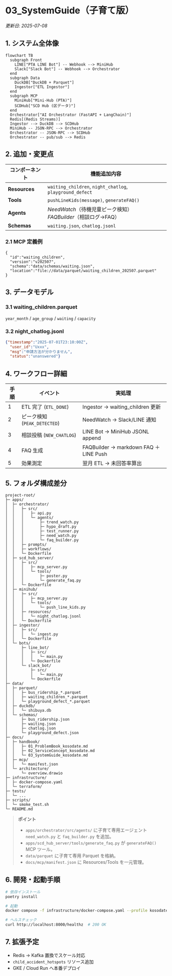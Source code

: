# 03_SystemGuide（子育て版）
*更新日: 2025-07-08*

## 1. システム全体像
```mermaid
flowchart TB
  subgraph Front
    LINE["PTA LINE Bot"] -- Webhook --> MiniHub
    Slack["Slack Bot"] -- Webhook --> Orchestrator
  end
  subgraph Data
    DuckDB["DuckDB + Parquet"]
    Ingestor["ETL Ingestor"]
  end
  subgraph MCP
    MiniHub["Mini‑Hub (PTA)"]
    SCDHub["SCD Hub (区データ)"]
  end
  Orchestrator["AI Orchestrator (FastAPI + LangChain)"]
  Redis[(Redis Streams)]
  Ingestor --> DuckDB --> SCDHub
  MiniHub -- JSON‑RPC --> Orchestrator
  Orchestrator -- JSON‑RPC --> SCDHub
  Orchestrator -- pub/sub --> Redis
```

## 2. 追加・変更点
| コンポーネント | 機能追加内容 |
|---------------|-------------|
| **Resources** | `waiting_children`, `night_chatlog`, `playground_defect` |
| **Tools** | `pushLineKids(message)`, `generateFAQ()` |
| **Agents** | *NeedWatch*（待機児童ピーク検知）<br>*FAQBuilder*（相談ログ→FAQ） |
| **Schemas** | `waiting.json`, `chatlog.jsonl` |

### 2.1 MCP 定義例
```jsonc
{
  "id":"waiting_children",
  "version":"v202507",
  "schema":"data/schemas/waiting.json",
  "location":"file://data/parquet/waiting_children_202507.parquet"
}
```

## 3. データモデル
### 3.1 waiting_children.parquet
`year_month` / `age_group` / `waiting` / `capacity`

### 3.2 night_chatlog.jsonl
```json
{"timestamp":"2025-07-01T23:10:00Z",
  "user_id":"Uxxx",
  "msg":"申請方法が分かりません",
  "status":"unanswered"}
```

## 4. ワークフロー詳細
| 手順 | イベント | 実処理 |
|------|---------|--------|
| 1 | ETL 完了 (`ETL_DONE`) | Ingestor → waiting_children 更新 |
| 2 | ピーク検知 (`PEAK_DETECTED`) | NeedWatch → Slack/LINE 通知 |
| 3 | 相談投稿 (`NEW_CHATLOG`) | LINE Bot → MiniHub JSONL append |
| 4 | FAQ 生成 | FAQBuilder → markdown FAQ ＋ LINE Push |
| 5 | 効果測定 | 翌月 ETL → 未回答率算出 |


## 5. フォルダ構成差分
```text
project-root/
├─ apps/
│  ├─ orchestrator/
│  │   ├─ src/
│  │   │   ├─ api.py
│  │   │   └─ agents/
│  │   │       ├─ trend_watch.py
│  │   │       ├─ hypo_draft.py
│  │   │       ├─ test_runner.py
│  │   │       ├─ need_watch.py
│  │   │       └─ faq_builder.py
│  │   ├─ prompts/
│  │   ├─ workflows/
│  │   └─ Dockerfile
│  ├─ scd_hub_server/
│  │   ├─ src/
│  │   │   ├─ mcp_server.py
│  │   │   └─ tools/
│  │   │       ├─ poster.py
│  │   │       └─ generate_faq.py
│  │   └─ Dockerfile
│  ├─ minihub/
│  │   ├─ src/
│  │   │   ├─ mcp_server.py
│  │   │   └─ tools/
│  │   │       └─ push_line_kids.py
│  │   ├─ resources/
│  │   │   └─ night_chatlog.jsonl
│  │   └─ Dockerfile
│  ├─ ingestor/
│  │   ├─ src/
│  │   │   └─ ingest.py
│  │   └─ Dockerfile
│  └─ bots/
│      ├─ line_bot/
│      │   ├─ src/
│      │   │   └─ main.py
│      │   └─ Dockerfile
│      └─ slack_bot/
│          ├─ src/
│          │   └─ main.py
│          └─ Dockerfile
├─ data/
│  ├─ parquet/
│  │   ├─ bus_ridership_*.parquet
│  │   ├─ waiting_children_*.parquet
│  │   └─ playground_defect_*.parquet
│  ├─ duckdb/
│  │   └─ shibuya.db
│  └─ schemas/
│      ├─ bus_ridership.json
│      ├─ waiting.json
│      ├─ chatlog.json
│      └─ playground_defect.json
├─ docs/
│  ├─ handbook/
│  │   ├─ 01_ProblemBook_kosodate.md
│  │   ├─ 02_ServiceConcept_kosodate.md
│  │   └─ 03_SystemGuide_kosodate.md
│  ├─ mcp/
│  │   └─ manifest.json
│  └─ architecture/
│      └─ overview.drawio
├─ infrastructure/
│  ├─ docker-compose.yaml
│  └─ terraform/
├─ tests/
│  └─ ...
├─ scripts/
│  └─ smoke_test.sh
└─ README.md

```

> **ポイント**  
> - `apps/orchestrator/src/agents/` に子育て専用エージェント `need_watch.py` と `faq_builder.py` を追加。  
> - `apps/scd_hub_server/tools/generate_faq.py` が `generateFAQ()` MCP ツール。  
> - `data/parquet` に子育て専用 Parquet を格納。  
> - `docs/mcp/manifest.json` に Resources/Tools を一元管理。  


## 6. 開発・起動手順
```bash
# 依存インストール
poetry install

# 起動
docker compose -f infrastructure/docker-compose.yaml --profile kosodate up -d

# ヘルスチェック
curl http://localhost:8000/healthz  # 200 OK
```

## 7. 拡張予定
- Redis → Kafka 置換でスケール対応  
- `child_accident_hotspots` リソース追加  
- GKE / Cloud Run へ本番デプロイ  

